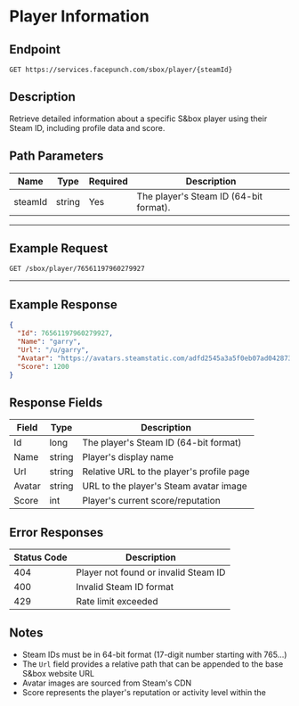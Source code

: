 # Player Information

## Endpoint
`GET https://services.facepunch.com/sbox/player/{steamId}`

## Description
Retrieve detailed information about a specific S&box player using their Steam ID, including profile data and score.

## Path Parameters

| Name    | Type   | Required | Description |
|---------|--------|----------|-------------|
| steamId | string | Yes      | The player's Steam ID (64-bit format). |

---

## Example Request
`GET /sbox/player/76561197960279927`

---

## Example Response
```json
{
  "Id": 76561197960279927,
  "Name": "garry",
  "Url": "/u/garry",
  "Avatar": "https://avatars.steamstatic.com/adfd2545a3a5f0eb07ad042873be6aa4e03ef660_medium.jpg",
  "Score": 1200
}
```

## Response Fields

| Field  | Type   | Description |
|--------|--------|-------------|
| Id     | long   | The player's Steam ID (64-bit format) |
| Name   | string | Player's display name |
| Url    | string | Relative URL to the player's profile page |
| Avatar | string | URL to the player's Steam avatar image |
| Score  | int    | Player's current score/reputation |

## Error Responses

| Status Code | Description |
|-------------|-------------|
| 404         | Player not found or invalid Steam ID |
| 400         | Invalid Steam ID format |
| 429         | Rate limit exceeded |

## Notes

- Steam IDs must be in 64-bit format (17-digit number starting with 765...)
- The `Url` field provides a relative path that can be appended to the base S&box website URL
- Avatar images are sourced from Steam's CDN
- Score represents the player's reputation or activity level within the